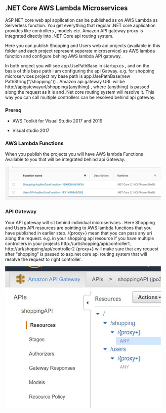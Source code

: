  ## .NET Core AWS Lambda Microservices

ASP.NET core web api application can be published as on AWS Lambda as Serverless function. You get everything that regular .NET core application provides like controllers , models etc. Amazon API gateway proxy is integrated directly into .NET Core api routing system. 

Here you can publish Shopping and Users web api projects (available in this folder and each project represent seperate microservice) as AWS lambda function and configure behing AWS lambda API gateway.  

In both project you will see app.UsePathBase in startup.cs , and on the basis of this base path i am configuring the api Gatway. 
e.g. for shopping microservices project my base path is app.UsePathBase(new PathString("/shopping")) . Amazon api gateway URL wil be
http://apigatewayurl/shopping/{anything} , where {anything} is passed along the request as it is and .Net core routing system will resolve it. This way you can call multiple controllers can be resolved behind api gateway. 

### Prereq
- AWS Toolkit for Visual Studio 2017 and 2019

- Visual studio 2017

### AWS Lambda Functions

When you publish the projects you will have AWS lambda Functions Available to you that will be integrated behind api Gateway.

![AWS Lambda Functions](https://github.com/ImranMA/CodeSamples/blob/master/DotNetCore-AWSLambda-Microservices/AWSLambdaFunctions.JPG?raw=true)


### API Gateway 

Your API gateway will sit behind individual microserivces . Here Shopping and Users API resources are pointing to AWS lambda functions
that you have published in earlier step. /{proxy+} mean that you can pass any uri along the request. e.g. in your shopping api resource if you have multiple controllers in your projects http://url/shopping/api/controller1,  http://url/shopping/api/controller2 {proxy+} will make sure that any request after "shopping" is passed to asp.net core api routing system that will resolve the request to right controller. 

![Api Gateway](https://github.com/ImranMA/CodeSamples/blob/master/DotNetCore-AWSLambda-Microservices/APIGatewayImage.JPG)
